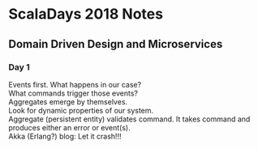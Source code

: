 # ScalaDays 2018 Notes
## Domain Driven Design and Microservices
### Day 1
Events first. What happens in our case?  
What commands trigger those events?  
Aggregates emerge by themselves.  
Look for dynamic properties of our system.  
Aggregate (persistent entity) validates command. It takes command and produces either an error or event(s).  
Akka (Erlang?) blog: Let it crash!!!  
